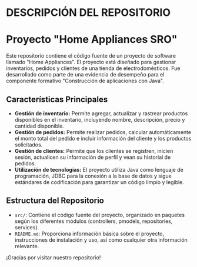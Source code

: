 # DESCRIPCIÓN DEL REPOSITORIO

# Proyecto "Home Appliances SRO"

Este repositorio contiene el código fuente de un proyecto de software llamado "Home Appliances". El proyecto está diseñado para gestionar inventarios, pedidos y clientes de una tienda de electrodomésticos. Fue desarrollado como parte de una evidencia de desempeño para el componente formativo "Construcción de aplicaciones con Java".

## Características Principales

- **Gestión de inventario:** Permite agregar, actualizar y rastrear productos disponibles en el inventario, incluyendo nombre, descripción, precio y cantidad disponible.
- **Gestión de pedidos:** Permite realizar pedidos, calcular automáticamente el monto total del pedido e incluir información del cliente y los productos solicitados.
- **Gestión de clientes:** Permite que los clientes se registren, inicien sesión, actualicen su información de perfil y vean su historial de pedidos.
- **Utilización de tecnologías:** El proyecto utiliza Java como lenguaje de programación, JDBC para la conexión a la base de datos y sigue estándares de codificación para garantizar un código limpio y legible.

## Estructura del Repositorio

- `src/`: Contiene el código fuente del proyecto, organizado en paquetes según los diferentes módulos (controllers, pmodels, repositories, services).
- `README.md`: Proporciona información básica sobre el proyecto, instrucciones de instalación y uso, así como cualquier otra información relevante.

¡Gracias por visitar nuestro repositorio!